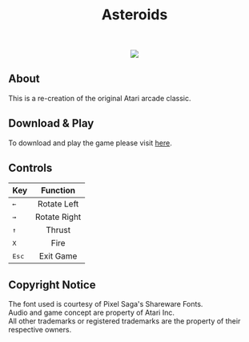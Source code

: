 
<div align="center">
<h1> Asteroids </h1>
<br>
<br>
<img src="http://i.imgur.com/1gAcvJx.png">
</div>




About
------

This is a re-creation of the original Atari arcade classic. 




Download & Play
------

To download and play the game please visit [here](https://github.com/xenzll/Asteroids/releases/tag/1.0 "Download link").



Controls
------

| Key             | Function      |
| --------------- |:-------------:|
| <kbd>←</kbd>    | Rotate Left   |
| <kbd>→</kbd>    | Rotate Right  |
| <kbd>↑</kbd>    | Thrust        |
| <kbd>X</kbd>    | Fire          |
| <kbd>Esc</kbd>  | Exit Game     |



Copyright Notice
------

The font used is courtesy of Pixel Saga's Shareware Fonts. <br>
Audio and game concept are property of Atari Inc.          <br>
All other trademarks or registered trademarks are the property of their respective owners.
